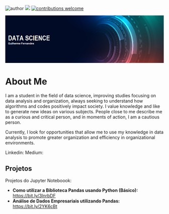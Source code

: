 ![author](https://img.shields.io/badge/author-Gui_Fernandes-red.svg) [![](https://img.shields.io/badge/python-3.7+-blue.svg)](https://www.python.org/downloads/release/python-365/) [![contributions welcome](https://img.shields.io/badge/contributions-welcome-brightgreen.svg?style=flat)](https://github.com/carlosfab/data_science/issues)

<p align="center">
  <img src="Banner 1.0.png" >
</p>

# About Me

I am a student in the field of data science, improving studies focusing on data analysis and organization, always seeking to understand how algorithms and codes positively impact society. I value knowledge and like to generate new ideas on various subjects. People close to me describe me as a curious and critical person, and in moments of action, I am a cautious person.

Currently, I look for opportunities that allow me to use my knowledge in data analysis to promote greater organization and efficiency in organizational environments.

Linkedin: 
Medium:

## Projetos
Projetos do Jupyter Noteboook:

* **Como utilizar a Biblioteca Pandas usando Python (Básico):** https://bit.ly/3lnrbDF
* **Análise de Dados Empresariais utilizando Pandas:** https://bit.ly/2YK6cBt


